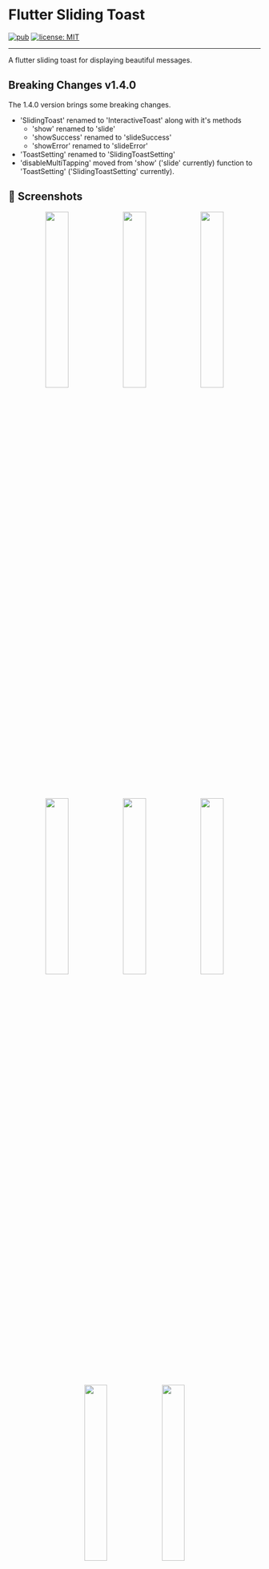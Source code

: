 # Flutter Sliding Toast

<div>
  <a href="https://pub.dev/packages/flutter_sliding_toast"><img src="https://img.shields.io/pub/v/flutter_sliding_toast.svg" alt="pub"></a>
  <a href="https://opensource.org/licenses/MIT"><img src="https://img.shields.io/badge/license-MIT-blue.svg" alt="license: MIT"></a>
</div>

---

A flutter sliding toast for displaying beautiful messages.

## Breaking Changes v1.4.0

The 1.4.0 version brings some breaking changes.

- 'SlidingToast' renamed to 'InteractiveToast' along with it's methods
  - 'show' renamed to 'slide'
  - 'showSuccess' renamed to 'slideSuccess'
  - 'showError' renamed to 'slideError'
- 'ToastSetting' renamed to 'SlidingToastSetting'
- 'disableMultiTapping' moved from 'show' ('slide' currently) function to 'ToastSetting' ('SlidingToastSetting' currently).

## 🎨 Screenshots

<div display="flex" flex-wrap="wrap" align="center">
  <img src="https://res.cloudinary.com/gaurishankar/image/upload/v1720411711/Flutter%20Sliding%20Toast%20Pub%20Package/mpajt61nkff1zzzkoynr.gif" width="30%">
  <img src="https://res.cloudinary.com/gaurishankar/image/upload/v1720411957/Flutter%20Sliding%20Toast%20Pub%20Package/u0rhkp2zr7xfqcuoyfdy.gif" width="30%">
  <img src="https://res.cloudinary.com/gaurishankar/image/upload/v1720411962/Flutter%20Sliding%20Toast%20Pub%20Package/fbqjeuu3pb4nlcuoonzj.gif" width="30%">
  <img src="https://res.cloudinary.com/gaurishankar/image/upload/v1720411713/Flutter%20Sliding%20Toast%20Pub%20Package/cz0ijfq7uzhtpiewopjf.gif" width="30%">
  <img src="https://res.cloudinary.com/gaurishankar/image/upload/v1720412052/Flutter%20Sliding%20Toast%20Pub%20Package/fuvrfgqdgou5ickj7w17.gif" width="30%">
  <img src="https://res.cloudinary.com/gaurishankar/image/upload/v1720411805/Flutter%20Sliding%20Toast%20Pub%20Package/iwumvethuwfldkxdlgwx.gif" width="30%">
  <img src="https://res.cloudinary.com/gaurishankar/image/upload/v1720411805/Flutter%20Sliding%20Toast%20Pub%20Package/i1l79zvmuyowwpxddfci.gif" width="30%">
  <img src="https://res.cloudinary.com/gaurishankar/image/upload/v1720412087/Flutter%20Sliding%20Toast%20Pub%20Package/hntbiuj13cwvmfcrkzvi.gif" width="30%">
</div>

## 🎯 Features

- Show sliding toasts, modify sliding behaviors
- Show popup toasts, disable or modify fading and scaling behaviors
- Change toast's alignment positions and sliding toast's sliding directions
- Define animation and display duration, max height and width, padding
- Set title, leading, trailing widgets and disable the progressbar in sliding toast
- Make title width dynamic or expanded
- Use glassmorphism design or default success and error toast
- Dismiss the sliding toast by sliding it horizontally or vertically
- Dismiss the popup toast by sliding it horizontally
- Dismiss an individual or all toasts programmatically
- Pause the animation with long press and release it to continue
- Execute a function after the toast is tapped or disposed
- Disable Multiple tapping to execute 'onTap' callback only one time

## ⚙️ Getting Started

Add the following line to `pubspec.yaml`:

```yaml
dependencies:
  flutter_sliding_toast: ^1.4.1
```

## 🚀 Usage

```dart
class MyHomePage extends StatelessWidget {
  const MyHomePage({super.key});

  @override
  Widget build(BuildContext context) {
    return Scaffold(
      appBar: AppBar(
        iconTheme: const IconThemeData(color: Colors.white),
        title: const Text("Sliding & Popup Toast"),
        centerTitle: true,
      ),
      body: SafeArea(
        child: Column(
          mainAxisAlignment: MainAxisAlignment.center,
          children: [
            const SizedBox(width: double.maxFinite),
            ElevatedButton(
              onPressed: () {
                InteractiveToast.slide(
                  context,
                  leading: leadingWidget(),
                  title: const Text(
                    "Hi there! I'm a sliding toast 😎. "
                    "Dismiss me by sliding upward.",
                  ),
                  trailing: trailingWidget(),
                  toastStyle: const ToastStyle(titleLeadingGap: 10),
                  toastSetting: const SlidingToastSetting(
                    animationDuration: Duration(seconds: 1),
                    displayDuration: Duration(seconds: 2),
                    toastStartPosition: ToastPosition.top,
                    toastAlignment: Alignment.topCenter,
                  ),
                );
              },
              child: textWidget("Sliding toast from top center"),
            ),
            const SizedBox(height: 30),
            ElevatedButton(
              onPressed: () {
                InteractiveToast.pop(
                  context,
                  title: const Text(
                    "Hi! I'm a popup toast 🐺. "
                    "I have fading and scaling effect.",
                  ),
                  trailing: trailingWidget(),
                  toastSetting: const PopupToastSetting(
                    animationDuration: Duration(seconds: 1),
                    displayDuration: Duration(seconds: 3),
                    toastAlignment: Alignment.bottomCenter,
                  ),
                );
              },
              child: textWidget("Popup toast at bottom center"),
            ),
          ],
        ),
      ),
    );
  }

  Text textWidget(String text) => Text(
        text,
        style: const TextStyle(fontSize: 16),
      );

  Icon trailingWidget() => const Icon(
        Icons.person,
        color: Colors.deepPurple,
      );

  Container leadingWidget() {
    return Container(
      width: 40,
      height: 40,
      decoration: BoxDecoration(
        shape: BoxShape.circle,
        color: Colors.purple,
        boxShadow: [
          BoxShadow(
            color: Colors.black.withOpacity(.1),
            spreadRadius: 3,
            blurRadius: 4,
          ),
        ],
      ),
      alignment: Alignment.center,
      child: const Text(
        "🦄",
        style: TextStyle(fontSize: 20),
      ),
    );
  }
}
```

## ❤️ Additional information

Pull requests are welcomed!

If you encounter any problems or you have any ideas, feel free to open an issue:

- [Form for bugs](https://github.com/gaurishankar007/flutter_sliding_toast/issues/new?assignees=&labels=&projects=&template=bug_report.md&title=)
- [Form for feature requests](https://github.com/gaurishankar007/flutter_sliding_toast/issues/new?assignees=&labels=&projects=&template=feature_request.md&title=)

